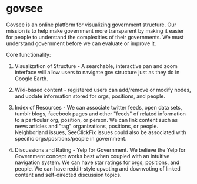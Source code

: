 govsee
======

Govsee is an online platform for visualizing government structure.  Our mission is to help make government more transparent by making it easier for people to understand the complexities of their governments.  We must understand government before we can evaluate or improve it.

Core functionality:
1) Visualization of Structure - A searchable, interactive pan and zoom interface will allow users to navigate gov structure just as they do in Google Earth.

2) Wiki-based content - registered users can add/remove or modify nodes, and update information stored for orgs, positions, and people.

3) Index of Resources - We can associate twitter feeds, open data sets, tumblr blogs, facebook pages and other "feeds" of related information to a particular org, position, or person.  We can link content such as news articles and "tag" organizations, positions, or people. Neighborland issues, SeeClickFix issues could also be associated with specific orgs/positions/people in government.

4) Discussions and Rating - Yelp for Government.  We believe the Yelp for Government concept works best when coupled with an intuitive navigation system.  We can have star ratings for orgs, positions, and people.  We can have reddit-style upvoting and downvoting of linked content and self-directed discussion topics.



